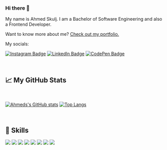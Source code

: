 ### Hi there 👋
My name is Ahmed Skulj. I am a Bachelor of Software Engineering and also a Frontend Developer.

Want to know more about me? [Check out my portfolio.](https://www.ahmedskulj.com/)

My socials:

[![Instagram Badge](https://img.shields.io/badge/Instagram-E4405F?style=for-the-badge&logo=instagram&logoColor=white)](https://www.instagram.com/ahmedskulj00/)
[![LinkedIn Badge]( 	https://img.shields.io/badge/LinkedIn-0077B5?style=for-the-badge&logo=linkedin&logoColor=white)](https://www.linkedin.com/in/ahmedskulj/)
[![CodePen Badge](https://img.shields.io/badge/Facebook-1877F2?style=for-the-badge&logo=facebook&logoColor=white)](https://www.facebook.com/ahmed.skulj/)

<br>

## &#x1f4c8; My GitHub Stats

<br>

[![Ahmeds's GitHub stats](https://github-readme-stats.vercel.app/api?username=ahmedskulj00&count_private=true&theme=tokyonight)](https://github.com/anuraghazra/github-readme-stats)
[![Top Langs](https://github-readme-stats.vercel.app/api/top-langs/?username=ahmedskulj00&count_private=true&theme=tokyonight)](https://github.com/anuraghazra/github-readme-stats)

<br>

## 💼 Skills

![](https://img.shields.io/badge/HTML-239120?style=for-the-badge&logo=html5&logoColor=white)
![](https://img.shields.io/badge/CSS-239120?&style=for-the-badge&logo=css3&logoColor=white)
![](https://img.shields.io/badge/JavaScript-F7DF1E?style=for-the-badge&logo=javascript&logoColor=black)
![](https://img.shields.io/badge/C%2B%2B-00599C?style=for-the-badge&logo=c%2B%2B&logoColor=white)
![](https://img.shields.io/badge/React-20232A?style=for-the-badge&logo=react&logoColor=61DAFB)
![](https://img.shields.io/badge/Microsoft_SQL_Server-CC2927?style=for-the-badge&logo=microsoft-sql-server&logoColor=white)
![](https://img.shields.io/badge/Node.js-43853D?style=for-the-badge&logo=node.js&logoColor=white)
![](https://img.shields.io/badge/MongoDB-4EA94B?style=for-the-badge&logo=mongodb&logoColor=white)
